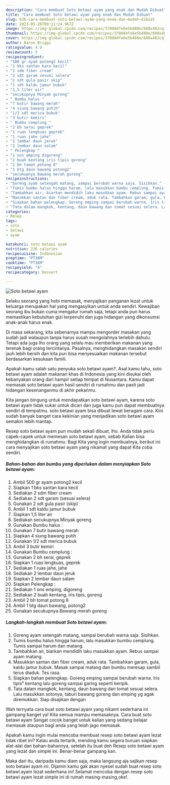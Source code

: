 ```yaml
---
description: "Cara membuat Soto betawi ayam yang enak dan Mudah Dibuat"
title: "Cara membuat Soto betawi ayam yang enak dan Mudah Dibuat"
slug: 636-cara-membuat-soto-betawi-ayam-yang-enak-dan-mudah-dibuat
date: 2021-05-26T09:11:24.967Z
image: https://img-global.cpcdn.com/recipes/370884fe6e5b480e/680x482cq70/soto-betawi-ayam-foto-resep-utama.jpg
thumbnail: https://img-global.cpcdn.com/recipes/370884fe6e5b480e/680x482cq70/soto-betawi-ayam-foto-resep-utama.jpg
cover: https://img-global.cpcdn.com/recipes/370884fe6e5b480e/680x482cq70/soto-betawi-ayam-foto-resep-utama.jpg
author: Aaron Briggs
ratingvalue: 4.9
reviewcount: 5
recipeingredient:
- "500 gr ayam potong2 kecil"
- "1 bks santan kara kecil"
- "2 sdm fiber cream"
- "2 sdt garam sesuai selera"
- "2 sdt gula pasir skip"
- "1 sdt kaldu jamur bubuk"
- "1,5 liter air"
- "secukupnya Minyak goreng"
- " Bumbu halus "
- "7 butir bawang merah"
- "4 siung bawang putih"
- "1/2 sdt merica bubuk"
- "3 butir kemiri"
- " Bumbu cemplung "
- "2 bh serai geprek"
- "1 ruas lengkuas geprek"
- "1 ruas jahe jahe"
- "2 lembar daun jeruk"
- "2 lembar daun salam"
- " Pelengkap "
- "1 ons emping digoreng"
- "2 buah kentang iris tipis goreng"
- "2 bh tomat potong 8"
- "1 btg daun bawang potong2"
- "secukupnya Bawang merah goreng"
recipeinstructions:
- "Goreng ayam setengah matang, sampai berubah warna saja. Sisihkan."
- "Tumis bumbu halus hingga harum, lalu masukkan bumbu cemplung. Tumis sampai harum dan matang."
- "Tambahkan air, biarkan mendidih laku masukkan ayam. Rebus sampai ayam matang."
- "Masukkan santan dan fiber cream, aduk rata. Tambahkan garam, gula, kaldu jamur bubuk. Masak sampai matang dan bumbu meresap sambil terus diaduk. Tes rasa."
- "Siapkan bahan pelengkap. Goreng emping sampai berubah warna. Iris tipis² kentang lalu goreng sampai garing seperti keripik."
- "Tata dalam mangkok, kentang, daun bawang dan tomat sesuai selera. Lalu masukkan sotonya, taburi bawang goreng dan emping yg agak diremukkan. Siap disajikan dengan"
categories:
- Resep
tags:
- soto
- betawi
- ayam

katakunci: soto betawi ayam 
nutrition: 226 calories
recipecuisine: Indonesian
preptime: "PT30M"
cooktime: "PT36M"
recipeyield: "4"
recipecategory: Dessert

---
```



![Soto betawi ayam](https://img-global.cpcdn.com/recipes/370884fe6e5b480e/680x482cq70/soto-betawi-ayam-foto-resep-utama.jpg)

Selaku seorang yang hobi memasak, menyajikan panganan lezat untuk keluarga merupakan hal yang mengasyikan untuk anda sendiri. Kewajiban seorang ibu bukan cuma mengatur rumah saja, tetapi anda pun harus memastikan kebutuhan gizi terpenuhi dan juga hidangan yang dikonsumsi anak-anak harus enak.

Di masa  sekarang, kita sebenarnya mampu mengorder masakan yang sudah jadi walaupun tanpa harus susah mengolahnya terlebih dahulu. Tetapi ada juga lho orang yang selalu mau memberikan makanan yang terenak bagi orang tercintanya. Pasalnya, menghidangkan masakan sendiri jauh lebih bersih dan kita pun bisa menyesuaikan makanan tersebut berdasarkan kesukaan famili. 



Apakah kamu salah satu penyuka soto betawi ayam?. Asal kamu tahu, soto betawi ayam adalah makanan khas di Indonesia yang kini disukai oleh kebanyakan orang dari hampir setiap tempat di Nusantara. Kamu dapat memasak soto betawi ayam hasil sendiri di rumahmu dan pasti jadi hidangan kesenanganmu di akhir pekanmu.

Kita jangan bingung untuk mendapatkan soto betawi ayam, karena soto betawi ayam tidak sukar untuk dicari dan juga kamu pun dapat membuatnya sendiri di tempatmu. soto betawi ayam bisa dibuat lewat beragam cara. Kini sudah banyak banget cara kekinian yang menjadikan soto betawi ayam semakin lebih mantap.

Resep soto betawi ayam pun mudah sekali dibuat, lho. Anda tidak perlu capek-capek untuk memesan soto betawi ayam, sebab Kalian bisa menghidangkan di rumahmu. Bagi Kita yang ingin membuatnya, berikut ini cara menyajikan soto betawi ayam yang nikamat yang dapat Kita coba sendiri.

<!--inarticleads1-->

##### Bahan-bahan dan bumbu yang diperlukan dalam menyiapkan Soto betawi ayam:

1. Ambil 500 gr ayam potong2 kecil
1. Siapkan 1 bks santan kara kecil
1. Sediakan 2 sdm fiber cream
1. Sediakan 2 sdt garam (sesuai selera)
1. Gunakan 2 sdt gula pasir (skip)
1. Ambil 1 sdt kaldu jamur bubuk
1. Siapkan 1,5 liter air
1. Sediakan secukupnya Minyak goreng
1. Gunakan  Bumbu halus :
1. Gunakan 7 butir bawang merah
1. Siapkan 4 siung bawang putih
1. Gunakan 1/2 sdt merica bubuk
1. Ambil 3 butir kemiri
1. Gunakan  Bumbu cemplung :
1. Gunakan 2 bh serai, geprek
1. Siapkan 1 ruas lengkuas, geprek
1. Sediakan 1 ruas jahe, jahe
1. Sediakan 2 lembar daun jeruk
1. Siapkan 2 lembar daun salam
1. Siapkan  Pelengkap :
1. Sediakan 1 ons emping, digoreng
1. Sediakan 2 buah kentang, iris tipis, goreng
1. Ambil 2 bh tomat potong 8
1. Ambil 1 btg daun bawang, potong2
1. Gunakan secukupnya Bawang merah goreng




<!--inarticleads2-->

##### Langkah-langkah membuat Soto betawi ayam:

1. Goreng ayam setengah matang, sampai berubah warna saja. Sisihkan.
1. Tumis bumbu halus hingga harum, lalu masukkan bumbu cemplung. Tumis sampai harum dan matang.
1. Tambahkan air, biarkan mendidih laku masukkan ayam. Rebus sampai ayam matang.
1. Masukkan santan dan fiber cream, aduk rata. Tambahkan garam, gula, kaldu jamur bubuk. Masak sampai matang dan bumbu meresap sambil terus diaduk. Tes rasa.
1. Siapkan bahan pelengkap. Goreng emping sampai berubah warna. Iris tipis² kentang lalu goreng sampai garing seperti keripik.
1. Tata dalam mangkok, kentang, daun bawang dan tomat sesuai selera. Lalu masukkan sotonya, taburi bawang goreng dan emping yg agak diremukkan. Siap disajikan dengan




Wah ternyata cara buat soto betawi ayam yang nikamt sederhana ini gampang banget ya! Kita semua mampu memasaknya. Cara buat soto betawi ayam Sangat cocok banget untuk kalian yang sedang belajar memasak ataupun bagi anda yang telah jago memasak.

Apakah kamu ingin mulai mencoba membuat resep soto betawi ayam lezat tidak ribet ini? Kalau anda tertarik, mending kamu segera buruan siapkan alat-alat dan bahan-bahannya, setelah itu buat deh Resep soto betawi ayam yang lezat dan simple ini. Benar-benar gampang kan. 

Maka dari itu, daripada kamu diam saja, maka langsung aja sajikan resep soto betawi ayam ini. Dijamin kamu gak akan nyesel sudah buat resep soto betawi ayam lezat sederhana ini! Selamat mencoba dengan resep soto betawi ayam lezat simple ini di rumah masing-masing,oke!.


